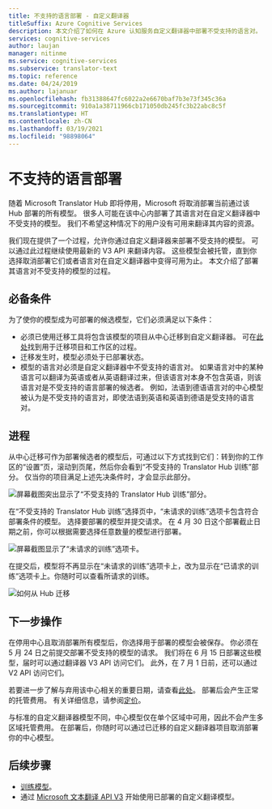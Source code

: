 ```yaml
---
title: 不支持的语言部署 - 自定义翻译器
titleSuffix: Azure Cognitive Services
description: 本文介绍了如何在 Azure 认知服务自定义翻译器中部署不受支持的语言对。
services: cognitive-services
author: laujan
manager: nitinme
ms.service: cognitive-services
ms.subservice: translator-text
ms.topic: reference
ms.date: 04/24/2019
ms.author: lajanuar
ms.openlocfilehash: fb31388647fc6022a2e6670baf7b3e73f345c36a
ms.sourcegitcommit: 910a1a38711966cb171050db245fc3b22abc8c5f
ms.translationtype: HT
ms.contentlocale: zh-CN
ms.lasthandoff: 03/19/2021
ms.locfileid: "98898064"
---
```

# <a name="unsupported-language-deployments"></a>不支持的语言部署

<!--Custom Translator provides the highest-quality translations possible using the latest techniques in neural machine learning. While Microsoft intends to make neural training available in all languages, there are some limitations that prevent us from being able to offer neural machine translation in all language pairs.-->  

随着 Microsoft Translator Hub 即将停用，Microsoft 将取消部署当前通过该 Hub 部署的所有模型。 很多人可能在该中心内部署了其语言对在自定义翻译器中不受支持的模型。  我们不希望这种情况下的用户没有可用来翻译其内容的资源。

我们现在提供了一个过程，允许你通过自定义翻译器来部署不受支持的模型。  可以通过此过程继续使用最新的 V3 API 来翻译内容。  这些模型会被托管，直到你选择取消部署它们或者语言对在自定义翻译器中变得可用为止。  本文介绍了部署其语言对不受支持的模型的过程。

## <a name="prerequisites"></a>必备条件

为了使你的模型成为可部署的候选模型，它们必须满足以下条件：
* 必须已使用迁移工具将包含该模型的项目从中心迁移到自定义翻译器。  可在[此处](how-to-migrate.md)找到用于迁移项目和工作区的过程。
* 迁移发生时，模型必须处于已部署状态。  
* 模型的语言对必须是自定义翻译器中不受支持的语言对。  如果语言对中的某种语言可以翻译为英语或者从英语翻译过来，但该语言对本身不包含英语，则该语言对是不受支持的语言部署的候选者。  例如，法语到德语语言对的中心模型被认为是不受支持的语言对，即使法语到英语和英语到德语是受支持的语言对。

## <a name="process"></a>进程
从中心迁移可作为部署候选者的模型后，可通过以下方式找到它们：转到你的工作区的“设置”页，滚动到页尾，然后你会看到“不受支持的 Translator Hub 训练”部分。  仅当你的项目满足上述先决条件时，才会显示此部分。

![屏幕截图突出显示了“不受支持的 Translator Hub 训练”部分。](media/unsupported-language-deployments/unsupported-translator-hub-trainings.jpg)

在“不受支持的 Translator Hub 训练”选择页中，“未请求的训练”选项卡包含符合部署条件的模型。  选择要部署的模型并提交请求。   在 4 月 30 日这个部署截止日期之前，你可以根据需要选择任意数量的模型进行部署。
 
![屏幕截图显示了“未请求的训练”选项卡。](media/unsupported-language-deployments/unsupported-translator-hub-trainings-list.jpg)

在提交后，模型将不再显示在“未请求的训练”选项卡上，改为显示在“已请求的训练”选项卡上。你随时可以查看所请求的训练。

![如何从 Hub 迁移](media/unsupported-language-deployments/request-unsupported-trainings.jpg) 

## <a name="whats-next"></a>下一步操作

在停用中心且取消部署所有模型后，你选择用于部署的模型会被保存。  你必须在 5 月 24 日之前提交部署不受支持的模型的请求。  我们将在 6 月 15 日部署这些模型，届时可以通过翻译器 V3 API 访问它们。  此外，在 7 月 1 日前，还可以通过 V2 API 访问它们。  

若要进一步了解与弃用该中心相关的重要日期，请查看[此处](https://www.microsoft.com/translator/business/hub/)。
部署后会产生正常的托管费用。  有关详细信息，请参阅[定价](https://azure.microsoft.com/pricing/details/cognitive-services/translator-text-api/)。  

与标准的自定义翻译器模型不同，中心模型仅在单个区域中可用，因此不会产生多区域托管费用。  在部署后，你随时可以通过已迁移的自定义翻译器项目取消部署你的中心模型。

## <a name="next-steps"></a>后续步骤

- [训练模型](how-to-train-model.md)。
- 通过 [Microsoft 文本翻译 API V3](../reference/v3-0-translate.md?tabs=curl) 开始使用已部署的自定义翻译模型。